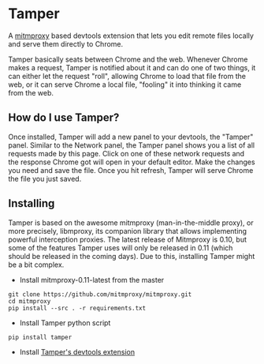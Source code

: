 # Tamper

A [mitmproxy](http://www.mitmproxy.org) based devtools extension that lets you edit remote files locally and serve them directly to Chrome.

Tamper basically seats between Chrome and the web. Whenever Chrome makes a request, Tamper is notified about it and can do one of two things, it can either let the request "roll", allowing Chrome to load that file from the web, or it can serve Chrome a local file, "fooling" it into thinking it came from the web.

## How do I use Tamper?

Once installed, Tamper will add a new panel to your devtools, the "Tamper" panel. Similar to the Network panel, the Tamper panel shows you a list of all requests made by this page. Click on one of these network requests and the response Chrome got will open in your default editor. Make the changes you need and save the file. Once you hit refresh, Tamper will serve Chrome the file you just saved.

## Installing

Tamper is based on the awesome mitmproxy (man-in-the-middle proxy), or more precisely, libmproxy, its companion library that allows implementing powerful interception proxies. The latest release of Mitmproxy is 0.10, but some of the features Tamper uses will only be released in 0.11 (which should be released in the coming days). Due to this, installing Tamper might be a bit complex.

* Install mitmproxy-0.11-latest from the master
```
git clone https://github.com/mitmproxy/mitmproxy.git
cd mitmproxy
pip install --src . -r requirements.txt
```
* Install Tamper python script
```
pip install tamper
```
* Install [Tamper's devtools extension](https://chrome.google.com/webstore/detail/tamper/mabhojhgigkmnkppkncbkblecnnanfmd)
